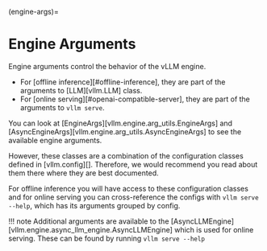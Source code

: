 (engine-args)=

# Engine Arguments

Engine arguments control the behavior of the vLLM engine.

- For [offline inference][#offline-inference], they are part of the arguments to [LLM][vllm.LLM] class.
- For [online serving][#openai-compatible-server], they are part of the arguments to `vllm serve`.

You can look at [EngineArgs][vllm.engine.arg_utils.EngineArgs] and [AsyncEngineArgs][vllm.engine.arg_utils.AsyncEngineArgs] to see the available engine arguments.

However, these classes are a combination of the configuration classes defined in [vllm.config][]. Therefore, we would recommend you read about them there where they are best documented.

For offline inference you will have access to these configuration classes and for online serving you can cross-reference the configs with `vllm serve --help`, which has its arguments grouped by config.

!!! note
    Additional arguments are available to the [AsyncLLMEngine][vllm.engine.async_llm_engine.AsyncLLMEngine] which is used for online serving. These can be found by running `vllm serve --help`

